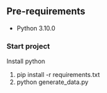 ## Pre-requirements

- Python 3.10.0

### Start project

Install python 
1) pip install -r requirements.txt
2) python generate_data.py

